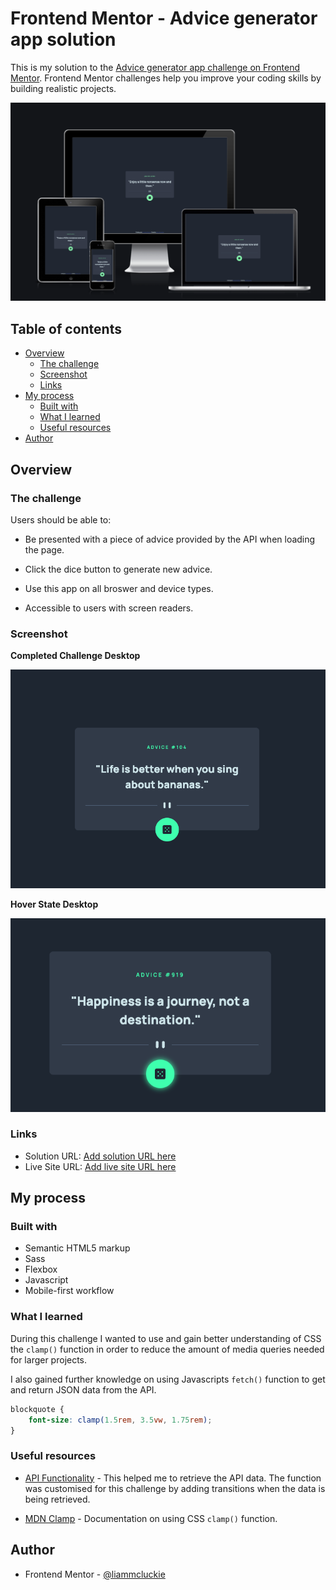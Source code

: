 # Frontend Mentor - Advice generator app solution

This is my solution to the [Advice generator app challenge on Frontend Mentor](https://liammcluckie.github.io/advice-generator-app/). Frontend Mentor challenges help you improve your coding skills by building realistic projects.

![Screenshot of finished challenge on different devices](images/responsive-screenshot.png)

## Table of contents

-   [Overview](#overview)
    -   [The challenge](#the-challenge)
    -   [Screenshot](#screenshot)
    -   [Links](#links)
-   [My process](#my-process)
    -   [Built with](#built-with)
    -   [What I learned](#what-i-learned)
    -   [Useful resources](#useful-resources)
-   [Author](#author)

## Overview

### The challenge

Users should be able to:

-   Be presented with a piece of advice provided by the API when loading the page.

-   Click the dice button to generate new advice.

-   Use this app on all broswer and device types.

-   Accessible to users with screen readers.

### Screenshot

**Completed Challenge Desktop**

![Screenshot of completed challenge](images/challenge-screenshot.png)

**Hover State Desktop**

![Screenshot of completed challenge with hover effect](images/challenge-hover.png)

### Links

-   Solution URL: [Add solution URL here](https://github.com/liammcluckie/advice-generator-app)
-   Live Site URL: [Add live site URL here](https://liammcluckie.github.io/advice-generator-app/)

## My process

### Built with

-   Semantic HTML5 markup
-   Sass
-   Flexbox
-   Javascript
-   Mobile-first workflow

### What I learned

During this challenge I wanted to use and gain better understanding of CSS the `clamp()` function in order to reduce the amount of media queries needed for larger projects.

I also gained further knowledge on using Javascripts `fetch()` function to get and return JSON data from the API.

```css
blockquote {
    font-size: clamp(1.5rem, 3.5vw, 1.75rem);
}
```

### Useful resources

-   [API Functionality](https://www.ostoncodecypher.com/details?id=158&title=display_random_advice_on_your__website_or__web_app_using_advice_slip_json_api) - This helped me to retrieve the API data. The function was customised for this challenge by adding transitions when the data is being retrieved.

-   [MDN Clamp](https://developer.mozilla.org/en-US/docs/Web/CSS/clamp) - Documentation on using CSS `clamp()` function.

## Author

-   Frontend Mentor - [@liammcluckie](https://www.frontendmentor.io/profile/liammcluckie)
